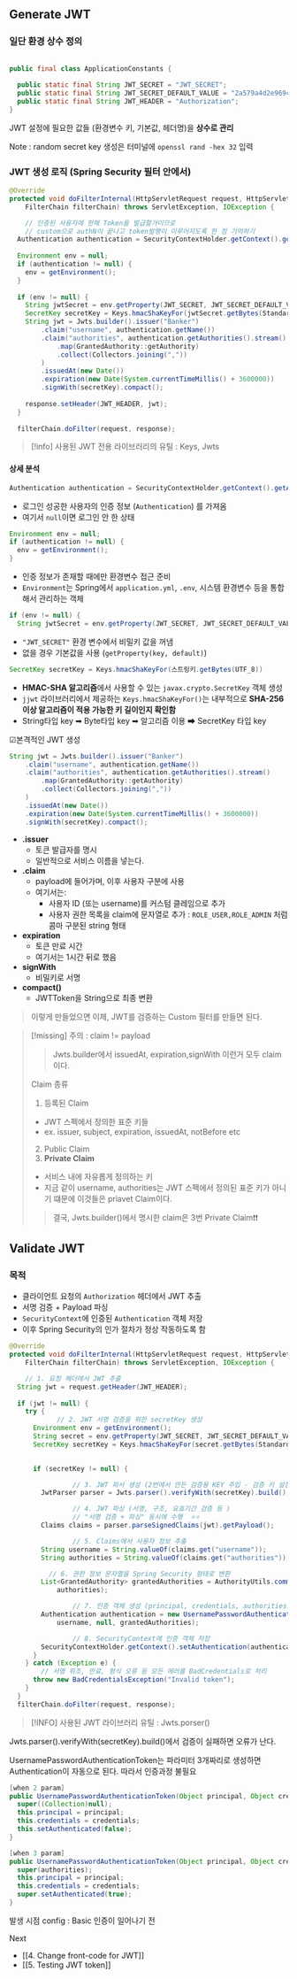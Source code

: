 



## Generate JWT

### 일단 환경 상수 정의
```JAVA 
  
public final class ApplicationConstants {  
  
  public static final String JWT_SECRET = "JWT_SECRET";  
  public static final String JWT_SECRET_DEFAULT_VALUE = "2a579a4d2e969c275ab443c6988aba4251d77ae41eff2af723c5e66ac0bb5dc6";  
  public static final String JWT_HEADER = "Authorization";  
}
```
JWT 설정에 필요한 값들 (환경변수 키, 기본값, 헤더명)을 **상수로 관리**

Note : random secret key 생성은 터미널에 `openssl rand -hex 32` 입력 

### JWT 생성 로직 (Spring Security 필터 안에서)
```JAVA
@Override  
protected void doFilterInternal(HttpServletRequest request, HttpServletResponse response,  
    FilterChain filterChain) throws ServletException, IOException {  

	// 인증된 사용자에 한해 Token을 발급할거이므로 
	// custom으로 authN이 끝나고 token발행이 이루어지도록 한 점 기억하기 
  Authentication authentication = SecurityContextHolder.getContext().getAuthentication();  
  
  Environment env = null;  
  if (authentication != null) {  
    env = getEnvironment();  
  }  
  
  if (env != null) {  
    String jwtSecret = env.getProperty(JWT_SECRET, JWT_SECRET_DEFAULT_VALUE);  
    SecretKey secretKey = Keys.hmacShaKeyFor(jwtSecret.getBytes(StandardCharsets.UTF_8));  
    String jwt = Jwts.builder().issuer("Banker")  
        .claim("username", authentication.getName())  
        .claim("authorities", authentication.getAuthorities().stream()  
            .map(GrantedAuthority::getAuthority)  
            .collect(Collectors.joining(","))  
        )  
        .issuedAt(new Date())  
        .expiration(new Date(System.currentTimeMillis() + 3600000))  
        .signWith(secretKey).compact();  
  
    response.setHeader(JWT_HEADER, jwt);  
  }  
  
  filterChain.doFilter(request, response);
```

>[!info] 사용된 JWT 전용 라이브러리의 유틸 : Keys, Jwts


#### 상세 분석

```JAVA
Authentication authentication = SecurityContextHolder.getContext().getAuthentication();
```
- 로그인 성공한 사용자의 인증 정보 (`Authentication`) 를 가져옴    
- 여기서 `null`이면 로그인 안 한 상태

```JAVA 
Environment env = null;
if (authentication != null) {
  env = getEnvironment();
}
```
- 인증 정보가 존재할 때에만 환경변수 접근 준비
- `Environment`는 Spring에서 `application.yml`, `.env`, 시스템 환경변수 등을 통합해서 관리하는 객체

```JAVA 
if (env != null) {
  String jwtSecret = env.getProperty(JWT_SECRET, JWT_SECRET_DEFAULT_VALUE);
```
- `"JWT_SECRET"` 환경 변수에서 비밀키 값을 꺼냄  
- 없을 경우 기본값을 사용 (`getProperty(key, default)`)


```java
SecretKey secretKey = Keys.hmacShaKeyFor(스트링키.getBytes(UTF_8))
```
- **HMAC-SHA 알고리즘**에서 사용할 수 있는 `javax.crypto.SecretKey` 객체 생성
- `jjwt` 라이브러리에서 제공하는 `Keys.hmacShaKeyFor()`는 내부적으로 **SHA-256 이상 알고리즘이 적용 가능한 키 길이인지 확인함**
- String타입 key ➡ Byte타입 key ➡ 알고리즘 이용 ➡ SecretKey 타입 key 

☑본격적인 JWT 생성 
```JAVA
String jwt = Jwts.builder().issuer("Banker")  
    .claim("username", authentication.getName())  
    .claim("authorities", authentication.getAuthorities().stream()  
        .map(GrantedAuthority::getAuthority)  
        .collect(Collectors.joining(","))  
    )  
    .issuedAt(new Date())  
    .expiration(new Date(System.currentTimeMillis() + 3600000))  
    .signWith(secretKey).compact();
```
- **.issuer** 
	- 토큰 발급자를 명시 
	- 일반적으로 서비스 이름을 넣는다.
- **.claim** 
	- payload에 들어가며, 이후 사용자 구분에 사용
	- 여기서는:
		- 사용자 ID (또는 username)를 커스텀 클레임으로 추가
		- 사용자 권한 목록을 claim에 문자열로 추가 : `ROLE_USER,ROLE_ADMIN` 처럼 콤마 구분된 string 형태  
- **expiration**
	- 토큰 만료 시간
	- 여기서는 1시간 뒤로 했음 
- **signWith** 
	- 비밀키로 서명 
- **compact()** 
	- JWTToken을 String으로 최종 변환 

> 이렇게 만들었으면 이제, JWT를 검증하는 Custom 필터를 만들면 된다.


> [!missing] 주의 : claim != payload
>   >Jwts.builder에서 issuedAt, expiration,signWith 이런거 모두 claim이다.
> 
> Claim 종류 
> 1. 등록된 Claim 
> 	- JWT 스펙에서 정의한 표준 키들 
> 	- ex. issuer, subject, expiration, issuedAt, notBefore etc 
> 2. Public Claim
> 3. **Private Claim**
> 	- 서비스 내에 자유롭게 정의하는 키 
> 	- 지금 같이 username, authorities는 JWT 스펙에서 정의된 표준 키가 아니기 떄문에 이것들은 priavet Claim이다.
>   > 결국, Jwts.builder()에서 명시한 claim은 3번 Private Claim❗❗
   


## Validate JWT 

### 목적 
- 클라이언트 요청의 `Authorization` 헤더에서 JWT 추출
- 서명 검증 + Payload 파싱
- `SecurityContext`에 인증된 `Authentication` 객체 저장
- 이후 Spring Security의 인가 절차가 정상 작동하도록 함


```java
@Override  
protected void doFilterInternal(HttpServletRequest request, HttpServletResponse response,  
    FilterChain filterChain) throws ServletException, IOException {  

	// 1. 요청 헤더에서 JWT 추출 
  String jwt = request.getHeader(JWT_HEADER);  
  
  if (jwt != null) {  
    try {  
			// 2. JWT 서명 검증을 위한 secretKey 생성
      Environment env = getEnvironment();  
      String secret = env.getProperty(JWT_SECRET, JWT_SECRET_DEFAULT_VALUE);  
      SecretKey secretKey = Keys.hmacShaKeyFor(secret.getBytes(StandardCharsets.UTF_8));  

			
      if (secretKey != null) {  

				// 3. JWT 파서 생성 (2번에서 만든 검증용 KEY 주입 - 검증 키 설정)
        JwtParser parser = Jwts.parser().verifyWith(secretKey).build();  

				// 4. JWT 파싱 (서명, 구조, 요효기간 검증 등 )
				// "서명 검증 + 파싱" 동시에 수행  ⭐⭐
        Claims claims = parser.parseSignedClaims(jwt).getPayload();  

				// 5. Claims에서 사용자 정보 추출 
        String username = String.valueOf(claims.get("username"));  
        String authorities = String.valueOf(claims.get("authorities"));  

	      // 6. 권한 정보 문자열을 Spring Security 형태로 변환
        List<GrantedAuthority> grantedAuthorities = AuthorityUtils.commaSeparatedStringToAuthorityList(  
            authorities);  

				// 7. 인증 객체 생성 (principal, credentials, authorities)
        Authentication authentication = new UsernamePasswordAuthenticationToken(  
            username, null, grantedAuthorities);  

				// 8. SecurityContext에 인증 객체 저장
        SecurityContextHolder.getContext().setAuthentication(authentication);  
      }  
    } catch (Exception e) {  
	    // 서명 위조, 만료, 형식 오류 등 모든 에러를 BadCredentials로 처리
      throw new BadCredentialsException("Invalid token");  
    }  
  }  
  filterChain.doFilter(request, response);
```

> [!INFO] 사용된 JWT 라이브러리 유틸 : Jwts.porser() 




Jwts.parser().verifyWith(secretKey).build()에서 검증이 실패하면 오류가 난다.

UsernamePasswordAuthenticationToken는 파라미터 3개짜리로 생성하면 Authentication이 자동으로 된다. 따라서 인증과정 불필요 
```java
[when 2 param]
public UsernamePasswordAuthenticationToken(Object principal, Object credentials) {  
  super((Collection)null);  
  this.principal = principal;  
  this.credentials = credentials;  
  this.setAuthenticated(false);  
}

[when 3 param]
public UsernamePasswordAuthenticationToken(Object principal, Object credentials, Collection<? extends GrantedAuthority> authorities) {  
  super(authorities);  
  this.principal = principal;  
  this.credentials = credentials;  
  super.setAuthenticated(true);  
}
```

발생 시점 config : Basic 인증이 일어나기 전 

Next 
- [[4. Change front-code for JWT]]
- [[5. Testing JWT token]]


